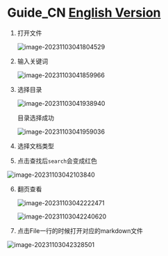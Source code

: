 # Guide_CN [English Version](./README.md)

1. 打开文件

   ![image-20231103041804529](https://cdn.jsdelivr.net/gh/HangerLIN/imageBeds2@main//imagesimagesimage-20231103041804529.png)

2. 输入关键词

   ![image-20231103041859966](https://cdn.jsdelivr.net/gh/HangerLIN/imageBeds2@main//imagesimagesimage-20231103041859966.png)

3. 选择目录

   ![image-20231103041938940](https://cdn.jsdelivr.net/gh/HangerLIN/imageBeds2@main//imagesimagesimage-20231103041938940.png)

   目录选择成功

   ![image-20231103041959036](https://cdn.jsdelivr.net/gh/HangerLIN/imageBeds2@main//imagesimage-20231103041959036.png)

4.  选择文档类型

5. 点击查找后`search`会变成红色

![image-20231103042103840](https://cdn.jsdelivr.net/gh/HangerLIN/imageBeds2@main//imagesimagesimage-20231103042103840.png)

6. 翻页查看

   ![image-20231103042222471](https://cdn.jsdelivr.net/gh/HangerLIN/imageBeds2@main//imagesimagesimage-20231103042222471.png)

   ![image-20231103042240620](https://cdn.jsdelivr.net/gh/HangerLIN/imageBeds2@main//imagesimage-20231103042240620.png)

7. 点击File一行的时候打开对应的markdown文件

![image-20231103042328501](https://cdn.jsdelivr.net/gh/HangerLIN/imageBeds2@main//imagesimagesimage-20231103042328501.png)



